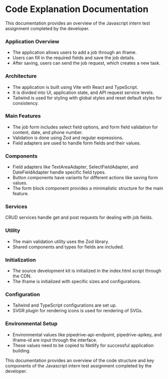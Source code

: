 # Code Explanation Documentation

This documentation provides an overview of the Javascript intern test assignment completed by the developer.

### Application Overview

- The application allows users to add a job through an iframe.
- Users can fill in the required fields and save the job details.
- After saving, users can send the job request, which creates a new task.

### Architecture

- The application is built using Vite with React and TypeScript.
- It is divided into UI, application state, and API request service levels.
- Tailwind is used for styling with global styles and reset default styles for consistency.

### Main Features

- The job form includes select field options, and form field validation for content, date, and phone number.
- Validation is done using Zod and regular expressions.
- Field adapters are used to handle form fields and their values.

### Components

- Field adapters like TextAreaAdapter, SelectFieldAdapter, and DateFieldAdapter handle specific field types.
- Button components have variants for different actions like saving form values.
- The form block component provides a minimalistic structure for the main feature.

### Services

CRUD services handle get and post requests for dealing with job fields.

### Utility

- The main validation utility uses the Zod library.
- Shared components and types for fields are included.

### Initialization

- The source development kit is initialized in the index.html script through the CDN.
- The iframe is initialized with specific sizes and configurations.

### Configuration

- Tailwind and TypeScript configurations are set up.
- SVGR plugin for rendering icons is used for rendering of SVGs.

### Environmental Setup

- Environmental values like pipedrive-api-endpoint, pipedrive-apikey, and iframe-id are input through the interface.
- These values need to be copied to Netlify for successful application building.

This documentation provides an overview of the code structure and key components of the Javascript intern test assignment completed by the
developer.


